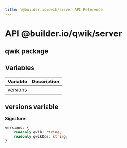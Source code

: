 ```yaml
---
title: \@builder.io/qwik/server API Reference
---
```


# **API** @builder.io/qwik/server

## qwik package

## Variables

| Variable                       | Description |
| ------------------------------ | ----------- |
| [versions](./qwik.versions.md) |             |

## versions variable

**Signature:**

```typescript
versions: {
    readonly qwik: string;
    readonly qwikDom: string;
}
```
